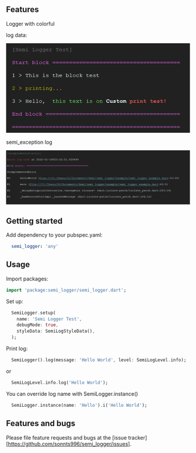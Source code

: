 ## Features

Logger with colorful

log data:

![block](https://raw.githubusercontent.com/sonnts996/assets/main/semi_logger/semi_logger_block.png)

semi_exception log

![semi_exception](https://raw.githubusercontent.com/sonnts996/assets/main/semi_logger/semi_logger_error.png)

## Getting started

Add dependency to your pubspec.yaml:
 
```yaml
  semi_logger: 'any'
```

## Usage

Import packages:

```dart
import 'package:semi_logger/semi_logger.dart';
```

Set up:
```dart
  SemiLogger.setup(
    name: 'Semi Logger Test',
    debugMode: true,
    styleData: SemiLogStyleData(),
  );
```

Print log:
```dart
  SemiLogger().log(message: 'Hello World', level: SemiLogLevel.info);
```

or
```dart
  SemiLogLevel.info.log('Hello World');
```

You can override log name with SemiLogger.instance()
```dart
  SemiLogger.instance(name: 'Hello').i('Hello World');
```

## Features and bugs

Please file feature requests and bugs at the [issue tracker][https://github.com/sonnts996/semi_logger/issues].


